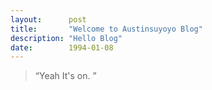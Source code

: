 ```yaml
---
layout:      post 
title:       "Welcome to Austinsuyoyo Blog"
description: "Hello Blog"
date:        1994-01-08
---
```


> “Yeah It's on. ”

